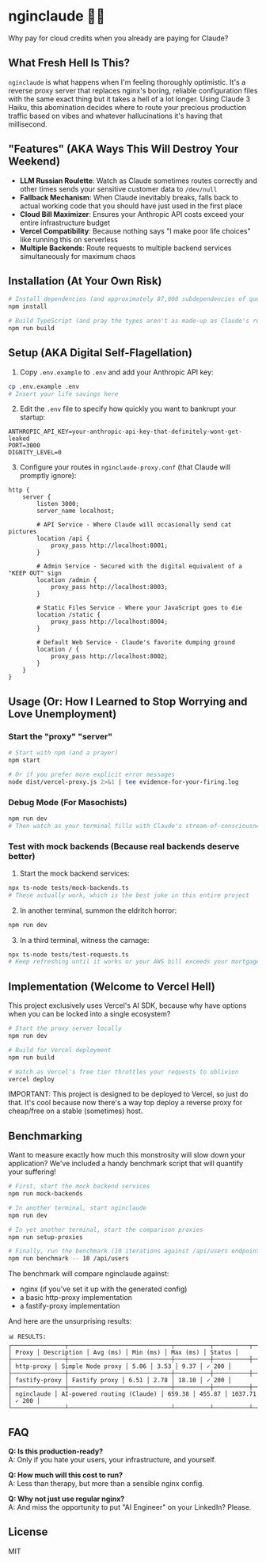 # nginclaude 🧠🚈

Why pay for cloud credits when you already are paying for Claude?

## What Fresh Hell Is This?

`nginclaude` is what happens when I'm feeling thoroughly optimistic. It's a reverse proxy server that replaces nginx's boring, reliable configuration files with the same exact thing but it takes a hell of a lot longer. Using Claude 3 Haiku, this abomination decides where to route your precious production traffic based on vibes and whatever hallucinations it's having that millisecond.

## "Features" (AKA Ways This Will Destroy Your Weekend)

- **LLM Russian Roulette**: Watch as Claude sometimes routes correctly and other times sends your sensitive customer data to `/dev/null`
- **Fallback Mechanism**: When Claude inevitably breaks, falls back to actual working code that you should have just used in the first place
- **Cloud Bill Maximizer**: Ensures your Anthropic API costs exceed your entire infrastructure budget
- **Vercel Compatibility**: Because nothing says "I make poor life choices" like running this on serverless
- **Multiple Backends**: Route requests to multiple backend services simultaneously for maximum chaos

## Installation (At Your Own Risk)

```bash
# Install dependencies (and approximately 87,000 subdependencies of questionable origin)
npm install

# Build TypeScript (and pray the types aren't as made-up as Claude's responses)
npm run build
```

## Setup (AKA Digital Self-Flagellation)

1. Copy `.env.example` to `.env` and add your Anthropic API key:

```bash
cp .env.example .env
# Insert your life savings here
```

2. Edit the `.env` file to specify how quickly you want to bankrupt your startup:

```
ANTHROPIC_API_KEY=your-anthropic-api-key-that-definitely-wont-get-leaked
PORT=3000
DIGNITY_LEVEL=0
```

3. Configure your routes in `nginclaude-proxy.conf` (that Claude will promptly ignore):

```
http {
    server {
        listen 3000;
        server_name localhost;

        # API Service - Where Claude will occasionally send cat pictures
        location /api {
            proxy_pass http://localhost:8001;
        }

        # Admin Service - Secured with the digital equivalent of a "KEEP OUT" sign
        location /admin {
            proxy_pass http://localhost:8003;
        }

        # Static Files Service - Where your JavaScript goes to die
        location /static {
            proxy_pass http://localhost:8004;
        }

        # Default Web Service - Claude's favorite dumping ground
        location / {
            proxy_pass http://localhost:8002;
        }
    }
}
```

## Usage (Or: How I Learned to Stop Worrying and Love Unemployment)

### Start the "proxy" "server"

```bash
# Start with npm (and a prayer)
npm start

# Or if you prefer more explicit error messages
node dist/vercel-proxy.js 2>&1 | tee evidence-for-your-firing.log
```

### Debug Mode (For Masochists)

```bash
npm run dev
# Then watch as your terminal fills with Claude's stream-of-consciousness routing decisions
```

### Test with mock backends (Because real backends deserve better)

1. Start the mock backend services:

```bash
npx ts-node tests/mock-backends.ts
# These actually work, which is the best joke in this entire project
```

2. In another terminal, summon the eldritch horror:

```bash
npm run dev
```

3. In a third terminal, witness the carnage:

```bash
npx ts-node tests/test-requests.ts
# Keep refreshing until it works or your AWS bill exceeds your mortgage
```

## Implementation (Welcome to Vercel Hell)

This project exclusively uses Vercel's AI SDK, because why have options when you can be locked into a single ecosystem?

```bash
# Start the proxy server locally
npm run dev

# Build for Vercel deployment
npm run build

# Watch as Vercel's free tier throttles your requests to oblivion
vercel deploy
```

IMPORTANT: This project is designed to be deployed to Vercel, so just do that. It's cool because now there's a way top deploy a reverse proxy for cheap/free on a stable (sometimes) host.

## Benchmarking

Want to measure exactly how much this monstrosity will slow down your application? We've included a handy benchmark script that will quantify your suffering!

```bash
# First, start the mock backend services
npm run mock-backends

# In another terminal, start nginclaude
npm run dev

# In yet another terminal, start the comparison proxies
npm run setup-proxies

# Finally, run the benchmark (10 iterations against /api/users endpoint)
npm run benchmark -- 10 /api/users
```

The benchmark will compare nginclaude against:

- nginx (if you've set it up with the generated config)
- a basic http-proxy implementation
- a fastify-proxy implementation

And here are the unsurprising results:

```
📊 RESULTS:
┌───────────────┬─────────────────────────────┬──────────┬──────────┬──────────┬────────┐
│ Proxy │ Description │ Avg (ms) │ Min (ms) │ Max (ms) │ Status │
├───────────────┼─────────────────────────────┼──────────┼──────────┼──────────┼────────┤
│ http-proxy │ Simple Node proxy │ 5.06 │ 3.53 │ 9.37 │ ✓ 200 │
├───────────────┼─────────────────────────────┼──────────┼──────────┼──────────┼────────┤
│ fastify-proxy │ Fastify proxy │ 6.51 │ 2.78 │ 18.10 │ ✓ 200 │
├───────────────┼─────────────────────────────┼──────────┼──────────┼──────────┼────────┤
│ nginclaude │ AI-powered routing (Claude) │ 659.38 │ 455.87 │ 1037.71 │ ✓ 200 │
└───────────────┴─────────────────────────────┴──────────┴──────────┴──────────┴────────┘
```

## FAQ

**Q: Is this production-ready?**  
A: Only if you hate your users, your infrastructure, and yourself.

**Q: How much will this cost to run?**  
A: Less than therapy, but more than a sensible nginx config.

**Q: Why not just use regular nginx?**  
A: And miss the opportunity to put "AI Engineer" on your LinkedIn? Please.

## License

MIT
